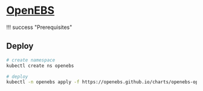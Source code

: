 # [OpenEBS](https://openebs.io/)

!!! success "Prerequisites"


## Deploy

```bash
# create namespace
kubectl create ns openebs

# deploy
kubectl -n openebs apply -f https://openebs.github.io/charts/openebs-operator.yaml
```
